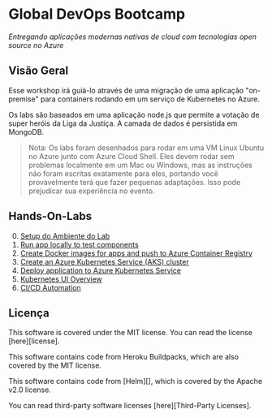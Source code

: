 # Global DevOps Bootcamp

*Entregando aplicações modernas nativas de cloud com tecnologias open source no Azure​*

## Visão Geral

Esse workshop irá guiá-lo através de uma migração de uma aplicação "on-premise" para containers rodando em um serviço de Kubernetes no Azure.

Os labs são baseados em uma aplicação node.js que permite a votação de super heróis da Liga da Justiça. A camada de dados é persistida em MongoDB.

> Nota: Os labs foram desenhados para rodar em uma VM Linux Ubuntu no Azure junto com Azure Cloud Shell. Eles devem rodar sem problemas localmente em um Mac ou Windows, mas as instruções não foram escritas exatamente para eles, portando você provavelmente terá que fazer pequenas adaptações. Isso pode prejudicar sua experiência no evento.

## Hands-On-Labs
  0. [Setup do Ambiente do Lab](labs/instructions/00-lab-environment.md)
  1. [Run app locally to test components](labs/instructions/01-setup-app-local.md)
  2. [Create Docker images for apps and push to Azure Container Registry](labs/instructions/02-dockerize-apps.md)
  3. [Create an Azure Kubernetes Service (AKS) cluster](labs/instructions/03-create-aks-cluster.md)
  4. [Deploy application to Azure Kubernetes Service](labs/instructions/04-deploy-app-aks.md)
  5. [Kubernetes UI Overview](labs/instructions/05-kubernetes-ui.md)
  6. [CI/CD Automation](labs/instructions/06-cicd-brigade.md)
  
## Licença

This software is covered under the MIT license. You can read the license [here][license].

This software contains code from Heroku Buildpacks, which are also covered by the MIT license.

This software contains code from [Helm][], which is covered by the Apache v2.0 license.

You can read third-party software licenses [here][Third-Party Licenses].
